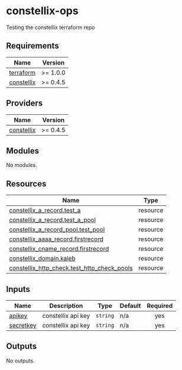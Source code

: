 # constellix-ops
Testing the constellix terraform repo

<!-- BEGIN_TF_DOCS -->
## Requirements

| Name | Version |
|------|---------|
| <a name="requirement_terraform"></a> [terraform](#requirement\_terraform) | >= 1.0.0 |
| <a name="requirement_constellix"></a> [constellix](#requirement\_constellix) | >= 0.4.5 |

## Providers

| Name | Version |
|------|---------|
| <a name="provider_constellix"></a> [constellix](#provider\_constellix) | >= 0.4.5 |

## Modules

No modules.

## Resources

| Name | Type |
|------|------|
| [constellix_a_record.test_a](https://registry.terraform.io/providers/Constellix/constellix/latest/docs/resources/a_record) | resource |
| [constellix_a_record.test_a_pool](https://registry.terraform.io/providers/Constellix/constellix/latest/docs/resources/a_record) | resource |
| [constellix_a_record_pool.test_pool](https://registry.terraform.io/providers/Constellix/constellix/latest/docs/resources/a_record_pool) | resource |
| [constellix_aaaa_record.firstrecord](https://registry.terraform.io/providers/Constellix/constellix/latest/docs/resources/aaaa_record) | resource |
| [constellix_cname_record.firstrecord](https://registry.terraform.io/providers/Constellix/constellix/latest/docs/resources/cname_record) | resource |
| [constellix_domain.kaleb](https://registry.terraform.io/providers/Constellix/constellix/latest/docs/resources/domain) | resource |
| [constellix_http_check.test_http_check_pools](https://registry.terraform.io/providers/Constellix/constellix/latest/docs/resources/http_check) | resource |

## Inputs

| Name | Description | Type | Default | Required |
|------|-------------|------|---------|:--------:|
| <a name="input_apikey"></a> [apikey](#input\_apikey) | constellix api key | `string` | n/a | yes |
| <a name="input_secretkey"></a> [secretkey](#input\_secretkey) | constellix api key | `string` | n/a | yes |

## Outputs

No outputs.
<!-- END_TF_DOCS -->